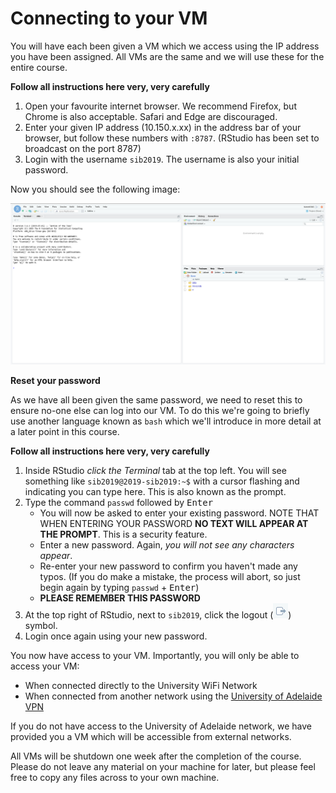 # Connecting to your VM

You will have each been given a VM which we access using the IP address you have been assigned.
All VMs are the same and we will use these for the entire course.

**Follow all instructions here very, very carefully**

1. Open your favourite internet browser. We recommend Firefox, but Chrome is also acceptable. Safari and Edge are discouraged.
2. Enter your given IP address (10.150.x.xx) in the address bar of your browser, but follow these numbers with `:8787`. (RStudio has been set to broadcast on the port 8787)
3. Login with the username `sib2019`. The username is also your initial password.

Now you should see the following image:

![RStudio initial login screen](images/RStudio_VM.png)


**Reset your password**

As we have all been given the same password, we need to reset this to ensure no-one else can log into our VM.
To do this we're going to briefly use another language known as `bash` which we'll introduce in more detail at a later point in this course.

**Follow all instructions here very, very carefully**

1. Inside RStudio *click the Terminal* tab at the top left. You will see something like `sib2019@2019-sib2019:~$` with a cursor flashing and indicating you can type here.
This is also known as the prompt.
2. Type the command `passwd` followed by <kbd>Enter</kbd>
    - You will now be asked to enter your existing password. NOTE THAT WHEN ENTERING YOUR PASSWORD **NO TEXT WILL APPEAR AT THE PROMPT**. This is a security feature.
    - Enter a new password. Again, *you will not see any characters appear*.
    - Re-enter your new password to confirm you haven't made any typos. (If you do make a mistake, the process will abort, so just begin again by typing `passwd` + <kbd>Enter</kbd>)
    - **PLEASE REMEMBER THIS PASSWORD**
3. At the top right of RStudio, next to `sib2019`, click the logout (![logout](images/logout.png)) symbol.
4. Login once again using your new password.

You now have access to your VM.
Importantly, you will only be able to access your VM:

- When connected directly to the University WiFi Network
- When connected from another network using the [University of Adelaide VPN](https://www.adelaide.edu.au/technology/your-services/network-services/remote-access-via-virtual-private-network-vpn)

If you do not have access to the University of Adelaide network, we have provided you a VM which will be accessible from external networks.

All VMs will be shutdown one week after the completion of the course.
Please do not leave any material on your machine for later, but please feel free to copy any files across to your own machine.